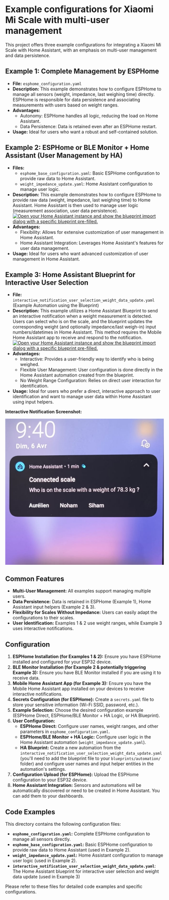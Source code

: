 # Example configurations for Xiaomi Mi Scale with multi-user management

This project offers three example configurations for integrating a Xiaomi Mi Scale with Home Assistant, with an emphasis on multi-user management and data persistence.

## Example 1: Complete Management by ESPHome

- **File:** `esphome_configuration.yaml`
- **Description:** This example demonstrates how to configure ESPHome to manage all sensors (weight, impedance, last weighing time) directly. ESPHome is responsible for data persistence and associating measurements with users based on weight ranges.
- **Advantages:**
  - Autonomy: ESPHome handles all logic, reducing the load on Home Assistant.
  - Data Persistence: Data is retained even after an ESPHome restart.
- **Usage:** Ideal for users who want a robust and self-contained solution.

## Example 2: ESPHome or BLE Monitor + Home Assistant (User Management by HA)

- **Files:**
  - `esphome_base_configuration.yaml`: Basic ESPHome configuration to provide raw data to Home Assistant.
  - `weight_impedance_update.yaml`: Home Assistant configuration to manage user logic.
- **Description:** This example demonstrates how to configure ESPHome to provide raw data (weight, impedance, last weighing time) to Home Assistant. Home Assistant is then used to manage user logic (measurement association, user data persistence).
[![Open your Home Assistant instance and show the blueprint import dialog with a specific blueprint pre-filled.](https://my.home-assistant.io/badges/blueprint_import.svg)](https://my.home-assistant.io/redirect/blueprint_import/?blueprint_url=https://github.com/dckiller51/bodymiscale/blob/main/example_config/weight_impedance_update.yaml)
- **Advantages:**
  - Flexibility: Allows for extensive customization of user management in Home Assistant.
  - Home Assistant Integration: Leverages Home Assistant's features for user data management.
- **Usage:** Ideal for users who want advanced customization of user management in Home Assistant.

## Example 3: Home Assistant Blueprint for Interactive User Selection

- **File:** `interactive_notification_user_selection_weight_data_update.yaml` (Example Automation using the Blueprint)
- **Description:** This example utilizes a Home Assistant Blueprint to send an interactive notification when a weight measurement is detected. Users can select who is on the scale, and the blueprint updates the corresponding weight (and optionally impedance/last weigh-in) input numbers/datetimes in Home Assistant. This method requires the Mobile Home Assistant app to receive and respond to the notification.
[![Open your Home Assistant instance and show the blueprint import dialog with a specific blueprint pre-filled.](https://my.home-assistant.io/badges/blueprint_import.svg)](https://my.home-assistant.io/redirect/blueprint_import/?blueprint_url=https://github.com/dckiller51/bodymiscale/blob/main/example_config/interactive_notification_user_selection_weight_data_update.yaml)
- **Advantages:**
  - Interactive: Provides a user-friendly way to identify who is being weighed.
  - Flexible User Management: User configuration is done directly in the Home Assistant automation created from the blueprint.
  - No Weight Range Configuration: Relies on direct user interaction for identification.
- **Usage:** Ideal for users who prefer a direct, interactive approach to user identification and want to manage user data within Home Assistant using input helpers.

**Interactive Notification Screenshot:**

![Screenshot of Interactive Scale Notification](example_config\screenshot_phone_notification.jpg)

## Common Features

- **Multi-User Management:** All examples support managing multiple users.
- **Data Persistence:** Data is retained in ESPHome (Example 1), Home Assistant input helpers (Example 2 & 3).
- **Flexibility for Scales Without Impedance:** Users can easily adapt the configurations to their scales.
- **User Identification:** Examples 1 & 2 use weight ranges, while Example 3 uses interactive notifications.

## Configuration

1. **ESPHome Installation (for Examples 1 & 2):** Ensure you have ESPHome installed and configured for your ESP32 device.
2. **BLE Monitor Installation (for Example 2 & potentially triggering Example 3):** Ensure you have BLE Monitor installed if you are using it to receive data.
3. **Mobile Home Assistant App (for Example 3):** Ensure you have the Mobile Home Assistant app installed on your devices to receive interactive notifications.
4. **Secrets Configuration (for ESPHome):** Create a `secrets.yaml` file to store your sensitive information (Wi-Fi SSID, password, etc.).
5. **Example Selection:** Choose the desired configuration example (ESPHome Direct, ESPHome/BLE Monitor + HA Logic, or HA Blueprint).
6. **User Configuration:**
    - **ESPHome Direct:** Configure user names, weight ranges, and other parameters in `esphome_configuration.yaml`.
    - **ESPHome/BLE Monitor + HA Logic:** Configure user logic in the Home Assistant automation (`weight_impedance_update.yaml`).
    - **HA Blueprint:** Create a new automation from the `interactive_notification_user_selection_weight_data_update.yaml` (you'll need to add the blueprint file to your `blueprints/automation/` folder) and configure user names and input helper entities in the automation's settings.
7. **Configuration Upload (for ESPHome):** Upload the ESPHome configuration to your ESP32 device.
8. **Home Assistant Integration:** Sensors and automations will be automatically discovered or need to be created in Home Assistant. You can add them to your dashboards.

## Code Examples

This directory contains the following configuration files:

- **`esphome_configuration.yaml`:** Complete ESPHome configuration to manage all sensors directly.
- **`esphome_base_configuration.yaml`:** Basic ESPHome configuration to provide raw data to Home Assistant (used in Example 2).
- **`weight_impedance_update.yaml`:** Home Assistant configuration to manage user logic (used in Example 2).
- **`interactive_notification_user_selection_weight_data_update.yaml`**: The Home Assistant blueprint for interactive user selection and weight data update (used in Example 3)

Please refer to these files for detailed code examples and specific configurations.
